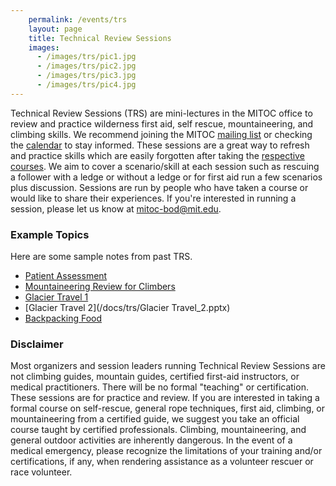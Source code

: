 ```yaml
---
    permalink: /events/trs
    layout: page
    title: Technical Review Sessions
    images:
      - /images/trs/pic1.jpg
      - /images/trs/pic2.jpg
      - /images/trs/pic3.jpg
      - /images/trs/pic4.jpg
---
```


Technical Review Sessions (TRS) are mini-lectures in the MITOC office to review and practice wilderness first aid, self rescue, mountaineering, and climbing skills. We recommend joining the MITOC [mailing list](http://mailman.mit.edu/mailman/listinfo/mitoc) or checking the [calendar](/calendar) to stay informed. These sessions are a great way to refresh and practice skills which are easily forgotten after taking the [respective courses](/courses). We aim to cover a scenario/skill at each session such as rescuing a follower with a ledge or without a ledge or for first aid run a few scenarios plus discussion. Sessions are run by people who have taken a course or would like to share their experiences. If you're interested in running a session, please let us know at [mitoc-bod@mit.edu](mailto:mitoc-bod@mit.edu).

### Example Topics

Here are some sample notes from past TRS.

*   [Patient Assessment](/docs/trs/patient_assessment.pdf)
*   [Mountaineering Review for Climbers](/docs/trs/Mountaineering_TRS.pptx)
*   [Glacier Travel 1](/docs/trs/Glacier_Travel_1.pptx)
*   [Glacier Travel 2](/docs/trs/Glacier Travel_2.pptx)
*   [Backpacking Food](/docs/trs/backpacking_food.pdf)

### Disclaimer

Most organizers and session leaders running Technical Review Sessions are not climbing guides, mountain guides, certified first-aid instructors, or medical practitioners. There will be no formal "teaching" or certification. These sessions are for practice and review. If you are interested in taking a formal course on self-rescue, general rope techniques, first aid, climbing, or mountaineering from a certified guide, we suggest you take an official course taught by certified professionals. Climbing, mountaineering, and general outdoor activities are inherently dangerous. In the event of a medical emergency, please recognize the limitations of your training and/or certifications, if any, when rendering assistance as a volunteer rescuer or race volunteer.
